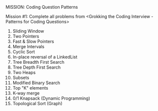 MISSION: Coding Question Patterns

Mission #1: Complete all problems from <Grokking the Coding Interview - Patterns for Coding Questions>
1. Sliding Window
2. Two Pointers
3. Fast & Slow Pointers 
4. Merge Intervals
5. Cyclic Sort
6. In-place reversal of a LinkedList
7. Tree Breadth First Search
8. Tree Depth First Search
9. Two Heaps
10. Subsets
11. Modified Binary Search
12. Top "K" elements
13. K-way merge
14. 0/1 Knapsack (Dynamic Programming)
15. Topological Sort (Graph)